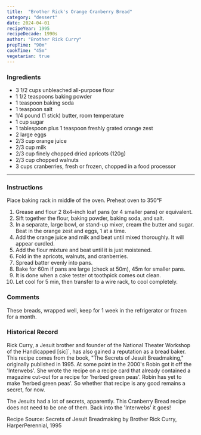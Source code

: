 ```yaml
---
title:  "Brother Rick's Orange Cranberry Bread"
category: "dessert"
date: 2024-04-01
recipeYear: 1995
recipeDecade: 1990s
author: "Brother Rick Curry"
prepTime: "90m"
cookTime: "45m"
vegetarian: true
---
```


### Ingredients

- 3 1/2 cups unbleached all-purpose flour
- 1 1/2 teaspoons baking powder
- 1 teaspoon baking soda
- 1 teaspoon salt
- 1/4 pound (1 stick) butter, room temperature
- 1 cup sugar
- 1 tablespoon plus 1 teaspoon freshly grated orange zest
- 2 large eggs
- 2/3 cup orange juice
- 2/3 cup milk
- 2/3 cup finely chopped dried apricots (120g)
- 2/3 cup chopped walnuts
- 3 cups cranberries, fresh or frozen, chopped in a food processor

---

### Instructions

Place baking rack in middle of the oven.
Preheat oven to 350°F 

1. Grease and flour 2 8x4–inch loaf pans (or 4 smaller pans) or equivalent.
2. Sift together the flour, baking powder, baking soda, and salt. 
3. In a separate, large bowl, or stand-up mixer, cream the butter and sugar. Beat in the orange zest and eggs, 1 at a time. 
4. Add the orange juice and milk and beat until mixed thoroughly. It will appear curdled. 
5. Add the flour mixture and beat until it is just moistened. 
6. Fold in the apricots, walnuts, and cranberries.
7. Spread batter evenly into pans.
8. Bake for 60m if pans are large (check at 50m), 45m for smaller pans. 
9. It is done when a cake tester ot toothpick comes out clean. 
10. Let cool for 5 min, then transfer to a wire rack, to cool completely. 


### Comments

These breads, wrapped well, keep for 1 week in the refrigerator or frozen for a month.

### Historical Record

Rick Curry, a Jesuit brother and founder of the National Theater Workshop of the Handicapped [sic]`, has also gained a reputation as a bread baker. This recipe comes from the book, "The Secrets of Jesuit Breadmaking," originally published in 1995. At some point in the 2000's Robin got it off the 'Interwebs'. She wrote the recipe on a recipe card that already contained a magazine cut-out for a recipe for 'herbed green peas'. Robin has yet to make 'herbed green peas'. So whether that recipe is any good remains a secret, for now. 

The Jesuits had a lot of secrets, apparently. This Cranberry Bread recipe does not need to be one of them. Back into the 'Interwebs' it goes!

Recipe Source: Secrets of Jesuit Breadmaking by Brother Rick Curry, HarperPerennial, 1995